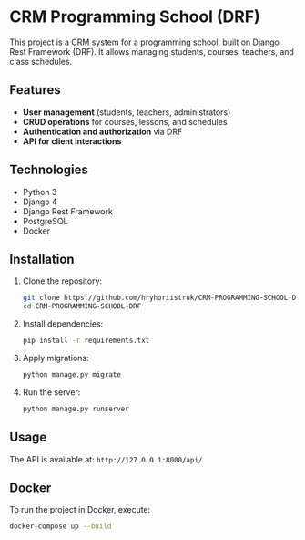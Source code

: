 # CRM Programming School (DRF)

This project is a CRM system for a programming school, built on Django Rest Framework (DRF). 
It allows managing students, courses, teachers, and class schedules.

## Features
- **User management** (students, teachers, administrators)
- **CRUD operations** for courses, lessons, and schedules
- **Authentication and authorization** via DRF
- **API for client interactions**

## Technologies
- Python 3
- Django 4
- Django Rest Framework
- PostgreSQL
- Docker

## Installation
1. Clone the repository:
   ```bash
   git clone https://github.com/hryhoriistruk/CRM-PROGRAMMING-SCHOOL-DRF.git
   cd CRM-PROGRAMMING-SCHOOL-DRF
   ```
2. Install dependencies:
   ```bash
   pip install -r requirements.txt
   ```
3. Apply migrations:
   ```bash
   python manage.py migrate
   ```
4. Run the server:
   ```bash
   python manage.py runserver
   ```

## Usage
The API is available at: `http://127.0.0.1:8000/api/`

## Docker
To run the project in Docker, execute:
```bash
docker-compose up --build
```

